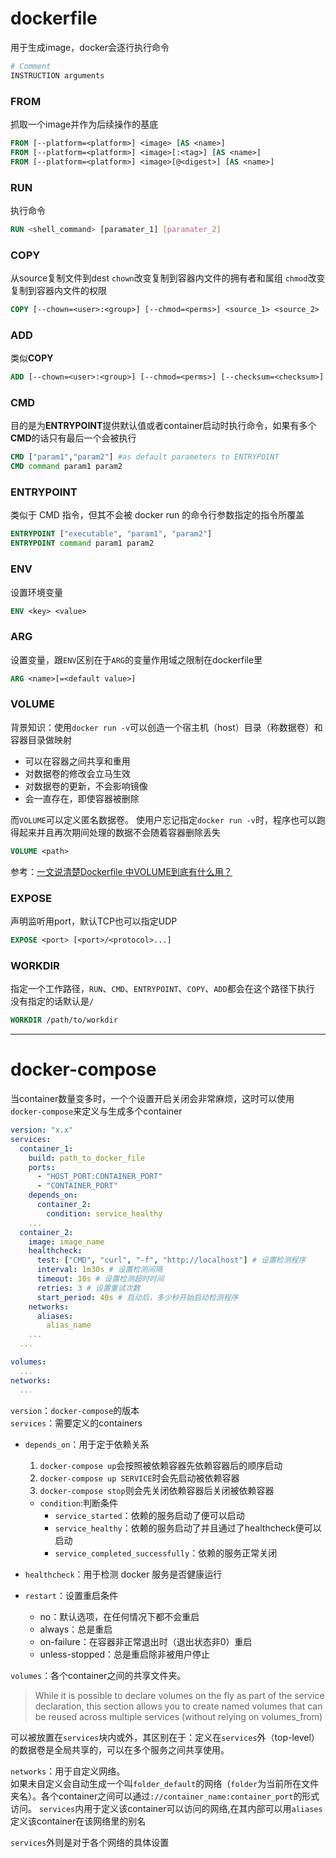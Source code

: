 # dockerfile
用于生成image，docker会逐行执行命令

```dockerfile
# Comment
INSTRUCTION arguments
```
### FROM
抓取一个image并作为后续操作的基底
```dockerfile
FROM [--platform=<platform>] <image> [AS <name>]
FROM [--platform=<platform>] <image>[:<tag>] [AS <name>]
FROM [--platform=<platform>] <image>[@<digest>] [AS <name>]
```

### RUN
执行命令
```dockerfile
RUN <shell_command> [paramater_1] [paramater_2]
```

### COPY
从source复制文件到dest
```chown```改变复制到容器内文件的拥有者和属组
```chmod```改变复制到容器内文件的权限
```dockerfile
COPY [--chown=<user>:<group>] [--chmod=<perms>] <source_1> <source_2> ... <dest>
```


### ADD
类似**COPY**
```dockerfile
ADD [--chown=<user>:<group>] [--chmod=<perms>] [--checksum=<checksum>] <src>... <dest>
```
### CMD
目的是为**ENTRYPOINT**提供默认值或者container启动时执行命令，如果有多个**CMD**的话只有最后一个会被执行
```dockerfile
CMD ["param1","param2"] #as default parameters to ENTRYPOINT
CMD command param1 param2 
```
### ENTRYPOINT
类似于 CMD 指令，但其不会被 docker run 的命令行参数指定的指令所覆盖
```dockerfile
ENTRYPOINT ["executable", "param1", "param2"]
ENTRYPOINT command param1 param2
```

### ENV
设置环境变量
```dockerfile
ENV <key> <value>
```

### ARG
设置变量，跟```ENV```区别在于```ARG```的变量作用域之限制在dockerfile里
```dockerfile
ARG <name>[=<default value>]
```

### VOLUME

背景知识：使用```docker run -v```可以创造一个宿主机（host）目录（称数据卷）和容器目录做映射
- 可以在容器之间共享和重用
- 对数据卷的修改会立马生效
- 对数据卷的更新，不会影响镜像
- 会一直存在，即使容器被删除

而```VOLUME```可以定义匿名数据卷。
使用户忘记指定```docker run -v```时，程序也可以跑得起来并且再次期间处理的数据不会随着容器删除丢失
```dockerfile
VOLUME <path>
```
参考：[一文说清楚Dockerfile 中VOLUME到底有什么用？](https://blog.csdn.net/qq32933432/article/details/120944205)

### EXPOSE
声明监听用port，默认TCP也可以指定UDP
```dockerfile
EXPOSE <port> [<port>/<protocol>...]
```

### WORKDIR
指定一个工作路径，```RUN```、```CMD```、```ENTRYPOINT```、```COPY```、```ADD```都会在这个路径下执行  
没有指定的话默认是```/```
```dockerfile
WORKDIR /path/to/workdir
```
--- 
# docker-compose
当container数量变多时，一个个设置开启关闭会非常麻烦，这时可以使用```docker-compose```来定义与生成多个container
```yaml
version: "x.x"
services:
  container_1:
    build: path_to_docker_file
    ports:
      - "HOST_PORT:CONTAINER_PORT"
      - "CONTAINER_PORT"
    depends_on:
      container_2:
        condition: service_healthy
    ...
  container_2:
    image: image_name
    healthcheck:
      test: ["CMD", "curl", "-f", "http://localhost"] # 设置检测程序
      interval: 1m30s # 设置检测间隔
      timeout: 10s # 设置检测超时时间
      retries: 3 # 设置重试次数
      start_period: 40s # 启动后，多少秒开始启动检测程序
    networks:
      aliases:
        alias_name
    ...
  ...

volumes:
  ...
networks:
  ...
```
```version```：```docker-compose```的版本  
```services```：需要定义的containers  
- ```depends_on```：用于定于依赖关系  
  1. ```docker-compose up```会按照被依赖容器先依赖容器后的顺序启动
  2. ```docker-compose up SERVICE```时会先启动被依赖容器
  3. ```docker-compose stop```则会先关闭依赖容器后关闭被依赖容器  

  - ```condition```:判断条件  
    - ```service_started```：依赖的服务启动了便可以启动
    - ```service_healthy```：依赖的服务启动了并且通过了healthcheck便可以启动  
    - ```service_completed_successfully```：依赖的服务正常关闭  
   
- ```healthcheck```：用于检测 docker 服务是否健康运行

- ```restart```：设置重启条件  
  - no：默认选项，在任何情况下都不会重启
  - always：总是重启
  - on-failure：在容器非正常退出时（退出状态非0）重启
  - unless-stopped：总是重启除非被用户停止
 
```volumes```：各个container之间的共享文件夹。  
> While it is possible to declare volumes on the fly as part of the service declaration, this section allows you to create named volumes that can be reused across multiple services (without relying on volumes_from)

可以被放置在```services```块内或外，其区别在于：定义在```services```外（top-level）的数据卷是全局共享的，可以在多个服务之间共享使用。

```networks```：用于自定义网络。  
如果未自定义会自动生成一个叫```folder_default```的网络（```folder```为当前所在文件夹名）。各个container之间可以通过```://container_name:container_port```的形式访问。
```services```内用于定义该container可以访问的网络,在其内部可以用```aliases```定义该container在该网络里的别名

```services```外则是对于各个网络的具体设置
